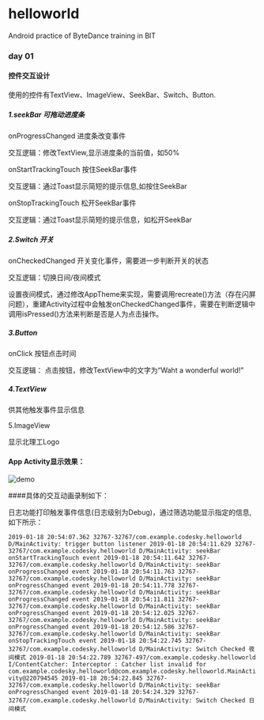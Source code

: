 # helloworld
Android practice of ByteDance training in BIT

### day 01

#### 控件交互设计

使用的控件有TextView、ImageView、SeekBar、Switch、Button.

##### 1.seekBar 可拖动进度条

onProgressChanged 进度条改变事件 

交互逻辑：修改TextView,显示进度条的当前值，如50%

onStartTrackingTouch 按住SeekBar事件

交互逻辑：通过Toast显示简短的提示信息,如按住SeekBar

onStopTrackingTouch 松开SeekBar事件

交互逻辑：通过Toast显示简短的提示信息，如松开SeekBar

##### 2.Switch 开关

onCheckedChanged 开关变化事件，需要进一步判断开关的状态

交互逻辑：切换日间/夜间模式

设置夜间模式，通过修改AppTheme来实现，需要调用recreate()方法（存在闪屏问题），重建Activity过程中会触发onCheckedChanged事件，需要在判断逻辑中调用isPressed()方法来判断是否是人为点击操作。

##### 3.Button

onClick 按钮点击时间

交互逻辑： 点击按钮，修改TextView中的文字为“Waht a wonderful world!”

##### 4.TextView

供其他触发事件显示信息

5.ImageView

显示北理工Logo

#### App Activity显示效果：

![demo](https://s2.ax1x.com/2019/01/18/k9BkeU.png)

####具体的交互动画录制如下：



日志功能打印触发事件信息(日志级别为Debug)，通过筛选功能显示指定的信息,如下所示：

`
2019-01-18 20:54:07.362 32767-32767/com.example.codesky.helloworld D/MainActivity: trigger button listener
2019-01-18 20:54:11.629 32767-32767/com.example.codesky.helloworld D/MainActivity: seekBar onStartTrackingTouch event
2019-01-18 20:54:11.642 32767-32767/com.example.codesky.helloworld D/MainActivity: seekBar onProgressChanged event
2019-01-18 20:54:11.763 32767-32767/com.example.codesky.helloworld D/MainActivity: seekBar onProgressChanged event
2019-01-18 20:54:11.778 32767-32767/com.example.codesky.helloworld D/MainActivity: seekBar onProgressChanged event
2019-01-18 20:54:11.811 32767-32767/com.example.codesky.helloworld D/MainActivity: seekBar onProgressChanged event
2019-01-18 20:54:12.025 32767-32767/com.example.codesky.helloworld D/MainActivity: seekBar onProgressChanged event
2019-01-18 20:54:12.586 32767-32767/com.example.codesky.helloworld D/MainActivity: seekBar onStopTrackingTouch event
2019-01-18 20:54:22.745 32767-32767/com.example.codesky.helloworld D/MainActivity: Switch Checked 夜间模式
2019-01-18 20:54:22.789 32767-497/com.example.codesky.helloworld I/ContentCatcher: Interceptor : Catcher list invalid for com.example.codesky.helloworld@com.example.codesky.helloworld.MainActivity@220794545
2019-01-18 20:54:22.845 32767-32767/com.example.codesky.helloworld D/MainActivity: seekBar onProgressChanged event
2019-01-18 20:54:24.329 32767-32767/com.example.codesky.helloworld D/MainActivity: Switch Checked 日间模式
`


